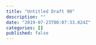 ```yaml
---
title: "Untitled Draft 90"
description: ""
date: "2019-07-23T00:07:33.024Z"
categories: []
published: false
---
```




